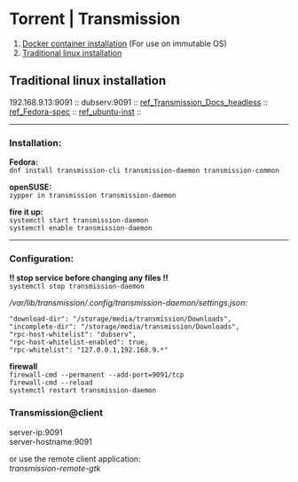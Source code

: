 # Torrent | Transmission
1. [Docker container installation](serverConfigDocker#transmission) (For use on immutable OS)
2. [Traditional linux installation](#traditional-linux-installation)

## Traditional linux installation
192.168.9.13:9091 :: dubserv:9091 :: [ref_Transmission_Docs_headless](https://github.com/transmission/transmission/blob/main/docs/Headless-Usage.md) :: [ref_Fedora-spec](https://ask.fedoraproject.org/en/question/67980/how-do-i-use-transmission-from-server-21/) :: [ref_ubuntu-inst](https://help.ubuntu.com/community/TransmissionHowTo) ::  

-------------

### Installation:
**Fedora:**  
`dnf install transmission-cli transmission-daemon transmission-common`  

**openSUSE:**  
`zypper in transmission transmission-daemon`  

**fire it up:**  
`systemctl start transmission-daemon`  
`systemctl enable transmission-daemon`  

-------------

### Configuration:
**!! stop service before changing any files !!**  
`systemctl stop transmission-daemon`  

_/var/lib/transmission/.config/transmission-daemon/settings.json:_  
```
"download-dir": "/storage/media/transmission/Downloads",
"incomplete-dir": "/storage/media/transmission/Downloads",
"rpc-host-whitelist": "dubserv",
"rpc-host-whitelist-enabled": true,
"rpc-whitelist": "127.0.0.1,192.168.9.*"
```
**firewall**  
`firewall-cmd --permanent --add-port=9091/tcp`  
`firewall-cmd --reload`  
`systemctl restart transmission-daemon`  

### Transmission@client  
server-ip:9091  
server-hostname:9091  

or use the remote client application:  
_transmission-remote-gtk_  
